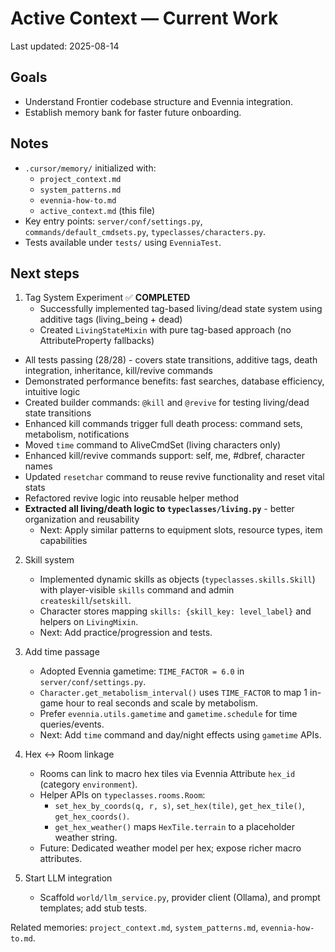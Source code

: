 # Active Context — Current Work

Last updated: 2025-08-14

## Goals
- Understand Frontier codebase structure and Evennia integration.
- Establish memory bank for faster future onboarding.

## Notes
- `.cursor/memory/` initialized with:
  - `project_context.md`
  - `system_patterns.md`
  - `evennia-how-to.md`
  - `active_context.md` (this file)
- Key entry points: `server/conf/settings.py`, `commands/default_cmdsets.py`, `typeclasses/characters.py`.
- Tests available under `tests/` using `EvenniaTest`.

## Next steps
1. Tag System Experiment ✅ **COMPLETED**
   - Successfully implemented tag-based living/dead state system using additive tags (living_being + dead)
   - Created `LivingStateMixin` with pure tag-based approach (no AttributeProperty fallbacks)
- All tests passing (28/28) - covers state transitions, additive tags, death integration, inheritance, kill/revive commands
- Demonstrated performance benefits: fast searches, database efficiency, intuitive logic
- Created builder commands: `@kill` and `@revive` for testing living/dead state transitions
- Enhanced kill commands trigger full death process: command sets, metabolism, notifications
- Moved `time` command to AliveCmdSet (living characters only)
- Enhanced kill/revive commands support: self, me, #dbref, character names
- Updated `resetchar` command to reuse revive functionality and reset vital stats
- Refactored revive logic into reusable helper method
- **Extracted all living/death logic to `typeclasses/living.py`** - better organization and reusability
   - Next: Apply similar patterns to equipment slots, resource types, item capabilities

2. Skill system
   - Implemented dynamic skills as objects (`typeclasses.skills.Skill`) with player-visible `skills` command and admin `createskill`/`setskill`.
   - Character stores mapping `skills: {skill_key: level_label}` and helpers on `LivingMixin`.
   - Next: Add practice/progression and tests.

3. Add time passage
   - Adopted Evennia gametime: `TIME_FACTOR = 6.0` in `server/conf/settings.py`.
   - `Character.get_metabolism_interval()` uses `TIME_FACTOR` to map 1 in-game hour to real seconds and scale by metabolism.
   - Prefer `evennia.utils.gametime` and `gametime.schedule` for time queries/events.
   - Next: Add `time` command and day/night effects using `gametime` APIs.

4. Hex ↔ Room linkage
   - Rooms can link to macro hex tiles via Evennia Attribute `hex_id` (category `environment`).
   - Helper APIs on `typeclasses.rooms.Room`:
     - `set_hex_by_coords(q, r, s)`, `set_hex(tile)`, `get_hex_tile()`, `get_hex_coords()`.
     - `get_hex_weather()` maps `HexTile.terrain` to a placeholder weather string.
   - Future: Dedicated weather model per hex; expose richer macro attributes.

5. Start LLM integration
   - Scaffold `world/llm_service.py`, provider client (Ollama), and prompt templates; add stub tests.

Related memories: `project_context.md`, `system_patterns.md`, `evennia-how-to.md`.
